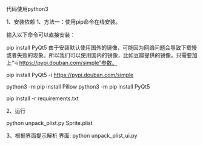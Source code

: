 代码使用python3

1、安装依赖
1、方法一：使用pip命令在线安装。

输入以下命令可以直接安装：

pip install PyQt5
由于安装默认使用国外的镜像，可能因为网络问题会导致下载慢或者失败的现象。所以我们可以使用国内的镜像，比如豆瓣提供的镜像。只需要加上“-i https://pypi.douban.com/simple”参数。

pip install PyQt5 -i https://pypi.douban.com/simple


python3 -m pip install Pillow
python3 -m pip install PyQt5


pip install -r requirements.txt

2、运行

python unpack_plist.py Sprite.plist 

3、根据界面提示解析
界面:
python unpack_plist_ui.py
